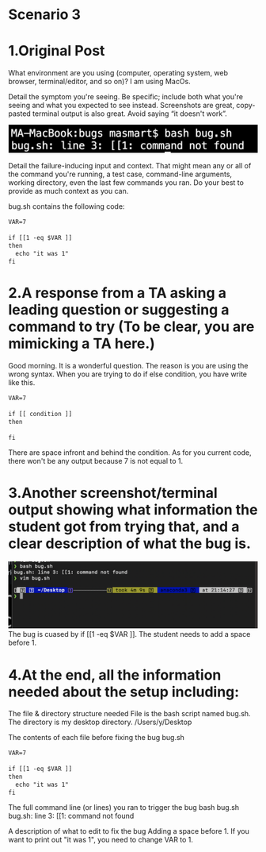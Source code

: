 # Scenario 3


# 1.Original Post
What environment are you using (computer, operating system, web browser, terminal/editor, and so on)?
I am using MacOs.


Detail the symptom you're seeing. Be specific; include both what you're seeing and what you expected to see instead. Screenshots are great, copy-pasted terminal output is also great. Avoid saying “it doesn't work”.

![image info](lab5.png)


Detail the failure-inducing input and context. That might mean any or all of the command you're running, a test case, command-line arguments, working directory, even the last few commands you ran. Do your best to provide as much context as you can.

bug.sh contains the following code:
```
VAR=7

if [[1 -eq $VAR ]]
then
  echo "it was 1"
fi
```

# 2.A response from a TA asking a leading question or suggesting a command to try (To be clear, you are mimicking a TA here.)
Good morning. It is a wonderful question. 
The reason is you are using the wrong syntax.
When you are trying to do if else condition, you have write like this.

```
VAR=7

if [[ condition ]]
then

fi
```
There are space infront and behind the condition. As for you current code, there won't be any output because 7 is not equal to 1.

# 3.Another screenshot/terminal output showing what information the student got from trying that, and a clear description of what the bug is.
![image info](lab5_3.png)
The bug is cuased by if [[1 -eq $VAR ]].
The student needs to add a space before 1.


# 4.At the end, all the information needed about the setup including:
The file & directory structure needed
File is the bash script named bug.sh.
The directory is my desktop directory.
/Users/y/Desktop

The contents of each file before fixing the bug
bug.sh
```
VAR=7

if [[1 -eq $VAR ]]
then
  echo "it was 1"
fi
```

The full command line (or lines) you ran to trigger the bug
bash bug.sh
bug.sh: line 3: [[1: command not found

A description of what to edit to fix the bug
Adding a space before 1.
If you want to print out "it was 1", you need to change VAR to 1.

